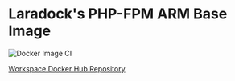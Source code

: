 # Laradock's PHP-FPM ARM Base Image

![Docker Image CI](https://github.com/Laraberries/php-fpm/workflows/Docker%20Image%20CI/badge.svg)

[Workspace Docker Hub Repository](https://hub.docker.com/r/laraberries/php-fpm)